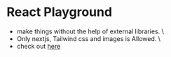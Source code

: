 # React Playground

- make things without the help of external libraries. \
- Only nextjs, Tailwind css and images is Allowed. \
- check out [here](https://react-playground-mhakash.vercel.app)
